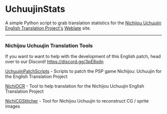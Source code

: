 # UchuujinStats

A simple Python script to grab translation statistics for the [Nichijou Uchuujin English Translation Project's](https://github.com/noneucat/uchuujin) [Weblate](https://weblate.lolc.at/engage/uchuujin/) site.

---

### Nichijou Uchuujin Translation Tools
If you want to want to help with the development of this English patch, head over to our Discord! https://discord.gg/3pE8xdn

[UchuujinPatchScripts](https://github.com/colebob9/UchuujinPatchScripts) - Scripts to patch the PSP game Nichijou: Uchuujin for the English Translation Project 

[NichiOCR](https://github.com/colebob9/NichiOCR) - Tool to help translation for the Nichijou Uchuujin English Translation Project

[NichiCGStitcher](https://github.com/colebob9/NichiCGStitcher) - Tool for Nichijou Uchuujin to reconstruct CG / sprite images 

